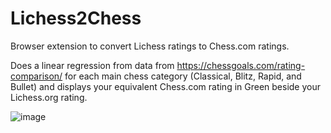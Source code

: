 # Lichess2Chess
Browser extension to convert Lichess ratings to Chess.com ratings.

Does a linear regression from data from https://chessgoals.com/rating-comparison/ for each main chess category (Classical, Blitz, Rapid, and Bullet) and displays your equivalent Chess.com rating in Green beside your Lichess.org rating.


![image](https://user-images.githubusercontent.com/89805167/173694048-1ee28f6e-cb49-44b6-97ad-a4fc8d4cd3f8.png)
